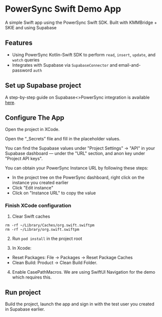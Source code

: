 # PowerSync Swift Demo App

A simple Swift app using the PowerSync Swift SDK. Built with KMMBridge + SKIE and using Supabase

## Features

- Using PowerSync Kotlin-Swift SDK to perform `read`, `insert`, `update`, and `watch` queries
- Integrates with Supabase via `SupabaseConnector` and email-and-password `auth`

## Set up Supabase project

A step-by-step guide on Supabase<>PowerSync integration is available [here](https://docs.powersync.com/integration-guides/supabase).

## Configure The App

Open the project in XCode.

Open the “_Secrets” file and fill in the placeholder values.

You can find the Supabase values under "Project Settings" -> "API" in your Supabase dashboard — under the "URL" section, and anon key under "Project API keys".

You can obtain your PowerSync Instance URL by following these steps:

- In the project tree on the PowerSync dashboard, right click on the instance you created earlier
- Click "Edit instance"
- Click on "Instance URL" to copy the value

### Finish XCode configuration

1. Clear Swift caches
```
rm -rf ~/Library/Caches/org.swift.swiftpm
rm -rf ~/Library/org.swift.swiftpm
```

2. Run `pod install` in the project root

3. In Xcode:
- Reset Packages: File -> Packages -> Reset Package Caches
- Clean Build: Product -> Clean Build Folder.

4. Enable CasePathMacros. We are using SwiftUI Navigation for the demo which requires this.

## Run project

Build the project, launch the app and sign in with the test user you created in Supabase earlier.
